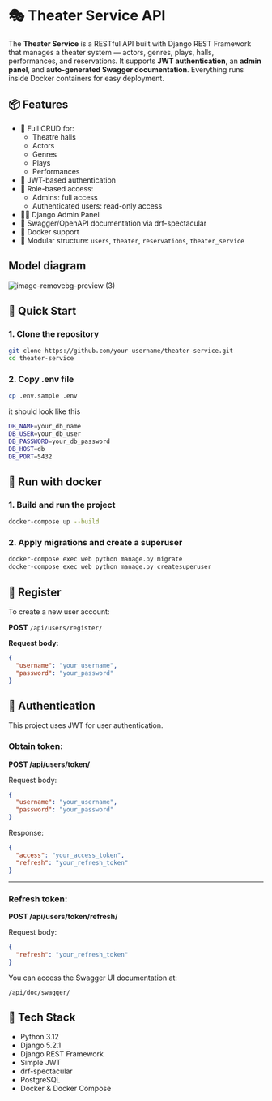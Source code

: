# 🎭 Theater Service API

The **Theater Service** is a RESTful API built with Django REST Framework that manages a theater system — actors, genres, plays, halls, performances, and reservations. It supports **JWT authentication**, an **admin panel**, and **auto-generated Swagger documentation**. Everything runs inside Docker containers for easy deployment.

## 📦 Features

- 📑 Full CRUD for:
  - Theatre halls
  - Actors
  - Genres
  - Plays
  - Performances
- 🔐 JWT-based authentication
- 👤 Role-based access:
  - Admins: full access
  - Authenticated users: read-only access
- 🧑‍💼 Django Admin Panel
- 📄 Swagger/OpenAPI documentation via drf-spectacular
- 🐳 Docker support
- 📁 Modular structure: `users`, `theater`, `reservations`, `theater_service`

## Model diagram
![image-removebg-preview (3)](https://github.com/user-attachments/assets/d4bb7de3-4023-48f1-bd46-2d58ed514ca2)

## 🚀 Quick Start

### 1. Clone the repository

```bash
git clone https://github.com/your-username/theater-service.git
cd theater-service
```

### 2. Copy .env file

```bash
cp .env.sample .env
```
it should look like this
```bash
DB_NAME=your_db_name
DB_USER=your_db_user
DB_PASSWORD=your_db_password
DB_HOST=db
DB_PORT=5432
```

## 🐳 Run with docker

### 1. Build and run the project
```bash
docker-compose up --build
```

### 2. Apply migrations and create a superuser
```bash
docker-compose exec web python manage.py migrate
docker-compose exec web python manage.py createsuperuser
```
## 🧾 Register

To create a new user account:

**POST** `/api/users/register/`

**Request body:**

```json
{
  "username": "your_username",
  "password": "your_password"
}
```

## 🔑 Authentication
This project uses JWT for user authentication.

### Obtain token:

**POST /api/users/token/**

Request body:
```json
{
  "username": "your_username",
  "password": "your_password"
}
```
Response:
```json
{
  "access": "your_access_token",
  "refresh": "your_refresh_token"
}
```
_____________________________
### Refresh token:

**POST /api/users/token/refresh/**

Request body:
```json
{
  "refresh": "your_refresh_token"
}
```
You can access the Swagger UI documentation at:

`/api/doc/swagger/`

## 🧾 Tech Stack

- Python 3.12
- Django 5.2.1
- Django REST Framework
- Simple JWT
- drf-spectacular
- PostgreSQL
- Docker & Docker Compose
